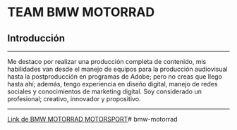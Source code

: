 # TEAM BMW MOTORRAD

## Introducción
---
Me destaco por realizar una producción completa de contenido, mis habilidades van desde el manejo de equipos para la producción audiovisual hasta la postproducción en programas de Adobe; pero no creas que llego hasta ahí; además, tengo experiencia en diseño digital, manejo de redes sociales y conocimientos de marketing digital. Soy considerado un profesional; creativo, innovador y propositivo.

---

[Link de BMW MOTORRAD MOTORSPORT](https://www.motorsport.bmw-motorrad.com/en/home.html#/filter-all)#   b m w - m o t o r r a d  
 